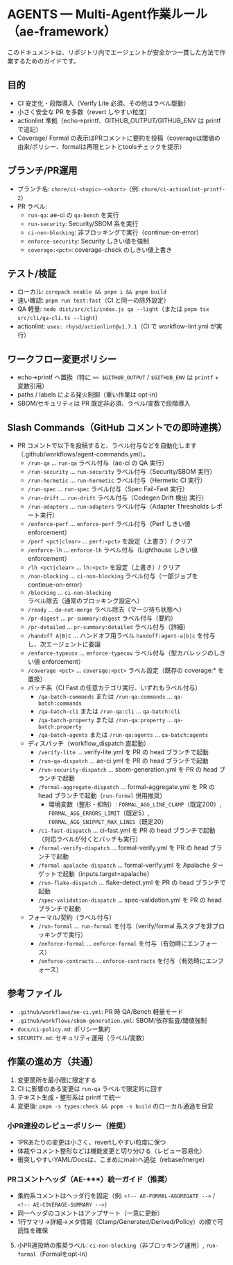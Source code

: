 # AGENTS — Multi‑Agent作業ルール（ae-framework）

このドキュメントは、リポジトリ内でエージェントが安全かつ一貫した方法で作業するためのガイドです。

## 目的
- CI 安定化・段階導入（Verify Lite 必須、その他はラベル駆動）
- 小さく安全な PR を多数（revert しやすい粒度）
- actionlint 準拠（echo→printf、GITHUB_OUTPUT/GITHUB_ENV は printf で追記）
 - Coverage/ Formal の表示はPRコメントに要約を投稿（coverageは閾値の由来/ポリシー、formalは再現ヒントとtoolsチェックを提示）

## ブランチ/PR運用
- ブランチ名: `chore/ci-<topic>-<short>`（例: `chore/ci-actionlint-printf-2`）
- PR ラベル:
  - `run-qa`: ae-ci の `qa-bench` を実行
  - `run-security`: Security/SBOM 系を実行
  - `ci-non-blocking`: 非ブロッキングで実行（continue-on-error）
  - `enforce-security`: Security しきい値を強制
  - `coverage:<pct>`: coverage-check のしきい値上書き

## テスト/検証
- ローカル: `corepack enable && pnpm i && pnpm build`
- 速い確認: `pnpm run test:fast`（CI と同一の除外設定）
- QA 軽量: `node dist/src/cli/index.js qa --light`（または `pnpm tsx src/cli/qa-cli.ts --light`）
- actionlint: `uses: rhysd/actionlint@v1.7.1`（CI で workflow-lint.yml が実行）

## ワークフロー変更ポリシー
- echo→printf へ置換（特に `>> $GITHUB_OUTPUT` / `$GITHUB_ENV` は `printf` + 変数引用）
- paths / labels による発火制御（重い作業は opt-in）
- SBOM/セキュリティは PR 既定非必須、ラベル/変数で段階導入

## Slash Commands（GitHub コメントでの即時連携）
- PR コメントで以下を投稿すると、ラベル付与などを自動化します（.github/workflows/agent-commands.yml）。
  - `/run-qa` … `run-qa` ラベル付与（ae-ci の QA 実行）
  - `/run-security` … `run-security` ラベル付与（Security/SBOM 実行）
  - `/run-hermetic` … `run-hermetic` ラベル付与（Hermetic CI 実行）
  - `/run-spec` … `run-spec` ラベル付与（Spec Fail-Fast 実行）
  - `/run-drift` … `run-drift` ラベル付与（Codegen Drift 検出 実行）
  - `/run-adapters` … `run-adapters` ラベル付与（Adapter Thresholds レポート実行）
  - `/enforce-perf` … `enforce-perf` ラベル付与（Perf しきい値 enforcement）
  - `/perf <pct|clear>` … `perf:<pct>` を設定（上書き）/ クリア
  - `/enforce-lh` … `enforce-lh` ラベル付与（Lighthouse しきい値 enforcement）
  - `/lh <pct|clear>` … `lh:<pct>` を設定（上書き）/ クリア
  - `/non-blocking` … `ci-non-blocking` ラベル付与（一部ジョブを continue-on-error）
  - `/blocking` … `ci-non-blocking` ラベル除去（通常のブロッキング設定へ）
  - `/ready` … `do-not-merge` ラベル除去（マージ待ち状態へ）
  - `/pr-digest` … `pr-summary:digest` ラベル付与（要約）
  - `/pr-detailed` … `pr-summary:detailed` ラベル付与（詳細）
  - `/handoff A|B|C` … ハンドオフ用ラベル `handoff:agent-a|b|c` を付与し、次エージェントに委譲
  - `/enforce-typecov` … `enforce-typecov` ラベル付与（型カバレッジのしきい値 enforcement）
  - `/coverage <pct>` … `coverage:<pct>` ラベル設定（既存の coverage:* を置換）
  - バッチ系（CI Fast の任意カテゴリ実行、いずれもラベル付与）
    - `/qa-batch-commands` または `/run-qa:commands` … `qa-batch:commands`
    - `/qa-batch-cli` または `/run-qa:cli` … `qa-batch:cli`
    - `/qa-batch-property` または `/run-qa:property` … `qa-batch:property`
    - `/qa-batch-agents` または `/run-qa:agents` … `qa-batch:agents`
  - ディスパッチ（workflow_dispatch 直起動）
    - `/verify-lite` … verify-lite.yml を PR の head ブランチで起動
    - `/run-qa-dispatch` … ae-ci.yml を PR の head ブランチで起動
    - `/run-security-dispatch` … sbom-generation.yml を PR の head ブランチで起動
    - `/formal-aggregate-dispatch` … formal-aggregate.yml を PR の head ブランチで起動（`run-formal` 併用推奨）
      - 環境変数（整形・抑制）: `FORMAL_AGG_LINE_CLAMP`（既定200）, `FORMAL_AGG_ERRORS_LIMIT`（既定5）, `FORMAL_AGG_SNIPPET_MAX_LINES`（既定20）
    - `/ci-fast-dispatch` … ci-fast.yml を PR の head ブランチで起動（対応ラベルが付くとバッチも実行）
    - `/formal-verify-dispatch` … formal-verify.yml を PR の head ブランチで起動
    - `/formal-apalache-dispatch` … formal-verify.yml を Apalache ターゲットで起動（inputs.target=apalache）
    - `/run-flake-dispatch` … flake-detect.yml を PR の head ブランチで起動
    - `/spec-validation-dispatch` … spec-validation.yml を PR の head ブランチで起動
  - フォーマル/契約（ラベル付与）
    - `/run-formal` … `run-formal` を付与（verify/formal 系スタブを非ブロッキングで実行）
    - `/enforce-formal` … `enforce-formal` を付与（有効時にエンフォース）
    - `/enforce-contracts` … `enforce-contracts` を付与（有効時にエンフォース）

## 参考ファイル
- `.github/workflows/ae-ci.yml`: PR 時 QA/Bench 軽量モード
- `.github/workflows/sbom-generation.yml`: SBOM/依存監査/閾値強制
- `docs/ci-policy.md`: ポリシー集約
- `SECURITY.md`: セキュリティ運用（ラベル/変数）

## 作業の進め方（共通）
1) 変更箇所を最小限に限定する
2) CI に影響のある変更は `run-qa` ラベルで限定的に回す
3) テキスト生成・整形系は printf で統一
4) 変更後: `pnpm -s types:check && pnpm -s build` のローカル通過を目安

### 小PR連投のレビューポリシー（推奨）
- 1PRあたりの変更は小さく、revertしやすい粒度に保つ
- 体裁やコメント整形などは機能変更と切り分ける（レビュー容易化）
- 衝突しやすいYAML/Docsは、こまめにmainへ追従（rebase/merge）

### PRコメントヘッダ（AE-***）統一ガイド（推奨）
- 集約系コメントはヘッダ行を固定（例: `<!-- AE-FORMAL-AGGREGATE -->` / `<!-- AE-COVERAGE-SUMMARY -->`）
- 同一ヘッダのコメントはアップサート（一意に更新）
- 1行サマリ→詳細→メタ情報（Clamp/Generated/Derived/Policy）の順で可読性を確保
5) 小PR連投時の推奨ラベル: `ci-non-blocking`（非ブロッキング運用）, `run-formal`（Formalをopt-in）
